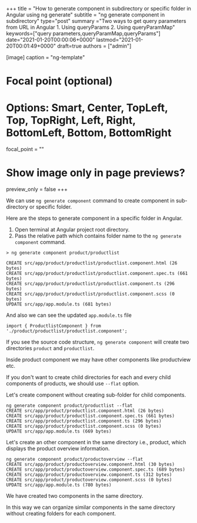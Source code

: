 +++
title = "How to generate component in subdirectory or specific folder in Angular using ng generate"
subtitle = "ng generate component in subdirectory"
type="post"
summary ="Two ways to get query parameters from URL in Angular 1. Using queryParams 2. Using queryParamMap"
keywords=["query parameters,queryParamMap,queryParams"]
date="2021-01-20T00:00:06+0000"
lastmod="2021-01-20T00:01:49+0000"
draft=true
authors = ["admin"]

[image]
  caption = "ng-template"

  # Focal point (optional)
  # Options: Smart, Center, TopLeft, Top, TopRight, Left, Right, BottomLeft, Bottom, BottomRight
  focal_point = ""

  # Show image only in page previews?
  preview_only = false
+++

We can use `ng generate component` command to create component in sub-directory or specific folder. 

Here are the steps to generate component in a specific folder in Angular.

1. Open terminal at Angular project root directory.
2. Pass the relative path which contains folder name to the `ng generate component` command.

```
> ng generate component product/productlist 

CREATE src/app/product/productlist/productlist.component.html (26 bytes)
CREATE src/app/product/productlist/productlist.component.spec.ts (661 bytes)
CREATE src/app/product/productlist/productlist.component.ts (296 bytes)
CREATE src/app/product/productlist/productlist.component.scss (0 bytes)
UPDATE src/app/app.module.ts (681 bytes)

```

And also we can see the updated `app.module.ts` file

```
import { ProductlistComponent } from './product/productlist/productlist.component';

```

If you see the source code structure, `ng generate component` will create two directories `product` and `productlist`. 

Inside product component we may have other components like productview etc. 

If you don't want to create child directories for each and every child components of products, we should use `--flat` option.

Let's create component without creating sub-folder for child components. 

```
ng generate component product/productlist --flat
CREATE src/app/product/productlist.component.html (26 bytes)
CREATE src/app/product/productlist.component.spec.ts (661 bytes)
CREATE src/app/product/productlist.component.ts (296 bytes)
CREATE src/app/product/productlist.component.scss (0 bytes)
UPDATE src/app/app.module.ts (669 bytes)
```

Let's create an other component in the same directory i.e., product, which displays the product overview information.

```
ng generate component product/productoverview --flat
CREATE src/app/product/productoverview.component.html (30 bytes)
CREATE src/app/product/productoverview.component.spec.ts (689 bytes)
CREATE src/app/product/productoverview.component.ts (312 bytes)
CREATE src/app/product/productoverview.component.scss (0 bytes)
UPDATE src/app/app.module.ts (780 bytes)
```

We have created two components in the same directory. 

In this way we can organize similar components in the same directory without creating folders for each component.